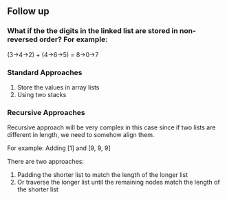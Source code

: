 ## Follow up

### What if the the digits in the linked list are stored in non-reversed order? For example:

(3→4→2) + (4→6→5) = 8→0→7

### Standard Approaches
1. Store the values in array lists
2. Using two stacks

### Recursive Approaches
Recursive approach will be very complex in this case 
since if two lists are different in length, we need to somehow align them. 

For example: Adding [1] and [9, 9, 9]

There are two approaches:
1. Padding the shorter list to match the length of the longer list
2. Or traverse the longer list until the remaining nodes match the length of the shorter list

